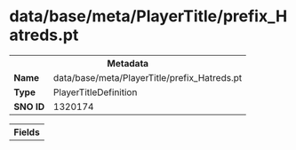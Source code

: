 <h1>data/base/meta/PlayerTitle/prefix_Hatreds.pt</h1><table><tr><th colspan="100%">Metadata</th></tr><tr><td><b>Name</b></td><td>data/base/meta/PlayerTitle/prefix_Hatreds.pt</td></tr><tr><td><b>Type</b></td><td>PlayerTitleDefinition</td></tr><tr><td><b>SNO ID</b></td><td>1320174</td></tr></table>

<table><tr><th colspan="100%">Fields</th></tr></table>


